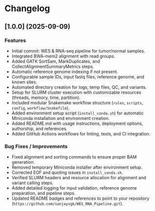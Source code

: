 # Changelog

## [1.0.0] (2025-09-09)

### Features

* Initial commit: WES & RNA-seq pipeline for tumor/normal samples.
* Integrated BWA-mem2 alignment with read groups.
* Added GATK SortSam, MarkDuplicates, and CollectAlignmentSummaryMetrics steps.
* Automatic reference genome indexing if not present.
* Configurable sample IDs, input fastq files, reference genome, and known sites.
* Automated directory creation for logs, temp files, QC, and variants.
* Setup for SLURM cluster execution with customizable resources (threads, memory, time, partition).
* Included modular Snakemake workflow structure (`rules`, `scripts`, `config`, `workflow/Snakefile`).
* Added environment setup script (`install_conda.sh`) for automatic Miniconda installation and environment creation.
* Added README.md with usage instructions, deployment options, authorship, and references.
* Added GitHub Actions workflows for linting, tests, and CI integration.

### Bug Fixes / Improvements

* Fixed alignment and sorting commands to ensure proper BAM generation.
* Removed temporary Miniconda installer after environment setup.
* Corrected EOF and quoting issues in `install_conda.sh`.
* Verified SLURM headers and resource allocation for alignment and variant calling steps.
* Added detailed logging for input validation, reference genome preparation, and pipeline steps.
* Updated README badges and references to point to your repository (`https://github.com/sanjaysgk/WES_RNA_Pipeline.git`).

